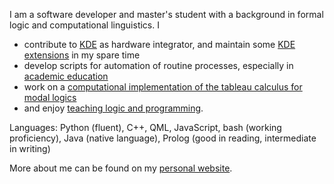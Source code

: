 I am a software developer and master's student with a background in formal logic and computational linguistics. I
- contribute to [KDE](https://github.com/search?o=desc&p=1&q=org%3AKDE+author%3Anclarius&s=committer-date&type=Commits) as hardware integrator, and maintain some [KDE extensions](https://www.pling.com/u/nclarius) in my spare time
- develop scripts for automation of routine processes, especially in [academic education](https://github.com/nclarius/pyGrade)
- work on a [computational implementation of the tableau calculus for modal logics](https://github.com/nclarius/pyPL)
- and enjoy [teaching logic and programming](https://nclarius.github.io/#sec-teaching).

Languages: Python (fluent), C++, QML, JavaScript, bash (working proficiency), Java (native language), Prolog (good in reading, intermediate in writing)

More about me can be found on my [personal website](https://nclarius.github.io).
